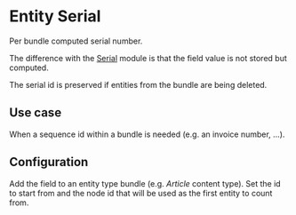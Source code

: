 # Entity Serial

Per bundle computed serial number.

The difference with the
[Serial](https://www.drupal.org/project/serial) module 
is that the field value is not stored but computed.

The serial id is preserved if entities from the bundle
are being deleted.

## Use case

When a sequence id within a bundle is needed (e.g. an invoice number, ...).

## Configuration

Add the field to an entity type bundle (e.g. _Article_ content type).
Set the id to start from and the node id that will be used 
as the first entity to count from. 
